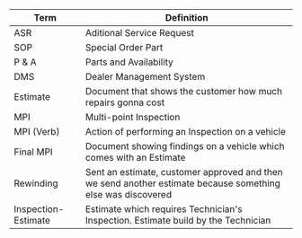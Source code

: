 | Term | Definition |
|------|------------|
| ASR | Aditional Service Request |
| SOP | Special Order Part |
| P & A | Parts and Availability |
| DMS | Dealer Management System |
| Estimate | Document that shows the customer how much repairs gonna cost |
| MPI | Multi-point Inspection |
| MPI (Verb) | Action of performing an Inspection on a vehicle |
| Final MPI | Document showing findings on a vehicle which comes with an Estimate |
| Rewinding | Sent an estimate, customer approved and then we send another estimate because something else was discovered |
| Inspection-Estimate | Estimate which requires Technician's Inspection. Estimate build by the Technician |